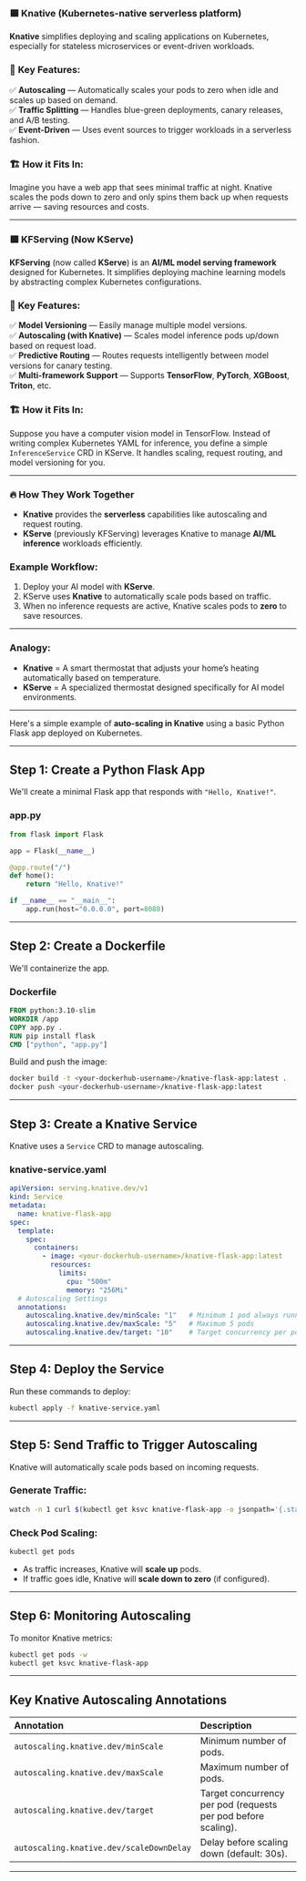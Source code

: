 ### **🟦 Knative (Kubernetes-native serverless platform)**

**Knative** simplifies deploying and scaling applications on Kubernetes, especially for stateless microservices or event-driven workloads.  

### 🚀 **Key Features:**  
✅ **Autoscaling** — Automatically scales your pods to zero when idle and scales up based on demand.  
✅ **Traffic Splitting** — Handles blue-green deployments, canary releases, and A/B testing.  
✅ **Event-Driven** — Uses event sources to trigger workloads in a serverless fashion.  

### 🏗️ **How it Fits In:**  
Imagine you have a web app that sees minimal traffic at night. Knative scales the pods down to zero and only spins them back up when requests arrive — saving resources and costs.

---

### **🟩 KFServing (Now KServe)**
**KFServing** (now called **KServe**) is an **AI/ML model serving framework** designed for Kubernetes. It simplifies deploying machine learning models by abstracting complex Kubernetes configurations.  

### 🚀 **Key Features:**  
✅ **Model Versioning** — Easily manage multiple model versions.  
✅ **Autoscaling (with Knative)** — Scales model inference pods up/down based on request load.  
✅ **Predictive Routing** — Routes requests intelligently between model versions for canary testing.  
✅ **Multi-framework Support** — Supports **TensorFlow**, **PyTorch**, **XGBoost**, **Triton**, etc.  

### 🏗️ **How it Fits In:**  
Suppose you have a computer vision model in TensorFlow. Instead of writing complex Kubernetes YAML for inference, you define a simple `InferenceService` CRD in KServe. It handles scaling, request routing, and model versioning for you.  

---

### **🔥 How They Work Together**
- **Knative** provides the **serverless** capabilities like autoscaling and request routing.  
- **KServe** (previously KFServing) leverages Knative to manage **AI/ML inference** workloads efficiently.  

### **Example Workflow:**  
1. Deploy your AI model with **KServe**.  
2. KServe uses **Knative** to automatically scale pods based on traffic.  
3. When no inference requests are active, Knative scales pods to **zero** to save resources.  

---

### **Analogy:**  
- **Knative** = A smart thermostat that adjusts your home’s heating automatically based on temperature.  
- **KServe** = A specialized thermostat designed specifically for AI model environments.  

----

Here's a simple example of **auto-scaling in Knative** using a basic Python Flask app deployed on Kubernetes.

---

## **Step 1: Create a Python Flask App**
We'll create a minimal Flask app that responds with `"Hello, Knative!"`.

### **app.py**
```python
from flask import Flask

app = Flask(__name__)

@app.route("/")
def home():
    return "Hello, Knative!"

if __name__ == "__main__":
    app.run(host="0.0.0.0", port=8080)
```

---

## **Step 2: Create a Dockerfile**
We'll containerize the app.

### **Dockerfile**
```dockerfile
FROM python:3.10-slim
WORKDIR /app
COPY app.py .
RUN pip install flask
CMD ["python", "app.py"]
```

Build and push the image:  
```bash
docker build -t <your-dockerhub-username>/knative-flask-app:latest .
docker push <your-dockerhub-username>/knative-flask-app:latest
```

---

## **Step 3: Create a Knative Service**
Knative uses a `Service` CRD to manage autoscaling.

### **knative-service.yaml**
```yaml
apiVersion: serving.knative.dev/v1
kind: Service
metadata:
  name: knative-flask-app
spec:
  template:
    spec:
      containers:
        - image: <your-dockerhub-username>/knative-flask-app:latest
          resources:
            limits:
              cpu: "500m"
              memory: "256Mi"
  # Autoscaling Settings
  annotations:
    autoscaling.knative.dev/minScale: "1"   # Minimum 1 pod always running
    autoscaling.knative.dev/maxScale: "5"   # Maximum 5 pods
    autoscaling.knative.dev/target: "10"    # Target concurrency per pod
```

---

## **Step 4: Deploy the Service**
Run these commands to deploy:

```bash
kubectl apply -f knative-service.yaml
```

---

## **Step 5: Send Traffic to Trigger Autoscaling**
Knative will automatically scale pods based on incoming requests.

### Generate Traffic:
```bash
watch -n 1 curl $(kubectl get ksvc knative-flask-app -o jsonpath='{.status.url}')
```

### Check Pod Scaling:
```bash
kubectl get pods
```

- As traffic increases, Knative will **scale up** pods.  
- If traffic goes idle, Knative will **scale down to zero** (if configured).

---

## **Step 6: Monitoring Autoscaling**
To monitor Knative metrics:  
```bash
kubectl get pods -w
kubectl get ksvc knative-flask-app
```

---

## **Key Knative Autoscaling Annotations**
| Annotation | Description |
|:------------|:------------|
| `autoscaling.knative.dev/minScale` | Minimum number of pods. |
| `autoscaling.knative.dev/maxScale` | Maximum number of pods. |
| `autoscaling.knative.dev/target`   | Target concurrency per pod (requests per pod before scaling). |
| `autoscaling.knative.dev/scaleDownDelay` | Delay before scaling down (default: 30s). |

---
